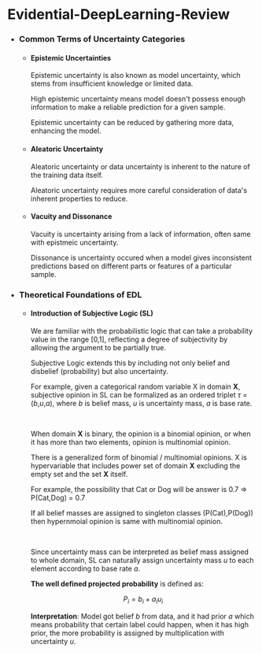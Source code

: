 # Evidential-DeepLearning-Review



 * ### Common Terms of Uncertainty Categories

    * #### Epistemic Uncertainties

        Epistemic uncertainty is also known as model uncertainty, which stems from insufficient knowledge or limited data.

        High epistemic uncertainty means model doesn't possess enough information to make a reliable prediction for a given sample.

        Epistemic uncertainty can be reduced by gathering more data, enhancing the model.

    * #### Aleatoric Uncertainty

        Aleatoric uncertainty or data uncertainty is inherent to the nature of the training data itself.

        Aleatoric uncertainty requires more careful consideration of data's inherent properties to reduce.

    * #### Vacuity and Dissonance

        Vacuity is uncertainty arising from a lack of information, often same with epistmeic uncertainty.
    
        Dissonance is uncertainty occured when a model gives inconsistent predictions based on different parts or features of a particular sample.

* ### Theoretical Foundations of EDL
    * #### Introduction of Subjective Logic (SL)
        
        We are familiar with the probabilistic logic that can take a probability value in the range [0,1], reflecting a degree of subjectivity by allowing the argument to be partially true.

        Subjective Logic extends this by including not only belief and disbelief (probability) but also uncertainty.

        For example, given a categorical random variable X in domain **X**, subjective opinion in SL can be formalized as an ordered triplet $\tau$ = (*b*,*u*,*a*), where *b* is belief mass, *u* is uncertainty mass, *a* is base rate.

        <br>

        When domain **X** is binary, the opinion is a binomial opinion, or when it has more than two elements, opinion is multinomial opinion.

        There is a generalized form of binomial / multinomial opinions. X is hypervariable that includes power set of domain **X** excluding the empty set and the set **X** itself.
        
        For example, the possibility that Cat or Dog will be answer is 0.7 => P(Cat,Dog) = 0.7

        If all belief masses are assigned to singleton classes (P(Cat),P(Dog)) then hypernmoial opinion is same with multinomial opinion.

        <br>  

        Since uncertainty mass can be interpreted as belief mass assigned to whole domain, SL can naturally assign uncertainty mass *u* to each element according to base rate *a*.

        **The well defined projected probability** is defined as:

        $$P_i = b_i + a_iu_i$$

        **Interpretation**: Model got belief *b* from data, and it had prior *a* which means probability that certain label could happen, when it has high prior, the more probability is assigned by multiplication with uncertainty *u*.
        
          
        
        

    






